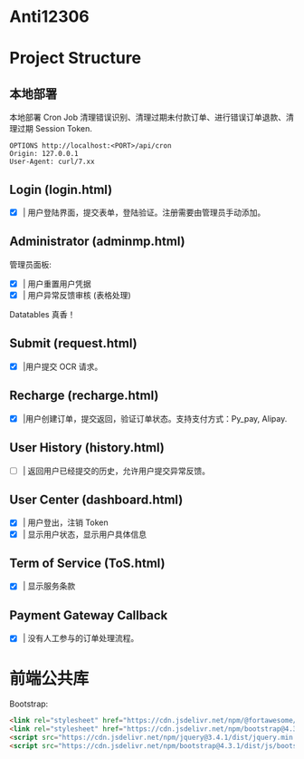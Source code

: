 # Anti12306

# Project Structure

## 本地部署

本地部署 Cron Job 清理错误识别、清理过期未付款订单、进行错误订单退款、清理过期 Session Token.

```http request
OPTIONS http://localhost:<PORT>/api/cron
Origin: 127.0.0.1
User-Agent: curl/7.xx
```

## Login (login.html)

- [X] | 用户登陆界面，提交表单，登陆验证。注册需要由管理员手动添加。

## Administrator (adminmp.html)

管理员面板:

- [X] | 用户重置用户凭据
- [X] | 用户异常反馈审核 (表格处理)

Datatables 真香！

## Submit (request.html)

- [X] |用户提交 OCR 请求。

## Recharge (recharge.html)

- [X] |用户创建订单，提交返回，验证订单状态。支持支付方式：Py_pay, Alipay.

## User History (history.html)

- [ ] | 返回用户已经提交的历史，允许用户提交异常反馈。

## User Center (dashboard.html)

- [X] | 用户登出，注销 Token
- [X] | 显示用户状态，显示用户具体信息

## Term of Service (ToS.html)

- [X] | 显示服务条款

## Payment Gateway Callback

- [X] | 没有人工参与的订单处理流程。

# 前端公共库

Bootstrap:

```html
<link rel="stylesheet" href="https://cdn.jsdelivr.net/npm/@fortawesome/fontawesome-free@5.8.2/css/all.css" integrity="sha256-39jKbsb/ty7s7+4WzbtELS4vq9udJ+MDjGTD5mtxHZ0=" crossorigin="anonymous">
<link rel="stylesheet" href="https://cdn.jsdelivr.net/npm/bootstrap@4.3.1/dist/css/bootstrap.min.css" integrity="sha256-YLGeXaapI0/5IgZopewRJcFXomhRMlYYjugPLSyNjTY=" crossorigin="anonymous">
<script src="https://cdn.jsdelivr.net/npm/jquery@3.4.1/dist/jquery.min.js" integrity="sha256-CSXorXvZcTkaix6Yvo6HppcZGetbYMGWSFlBw8HfCJo=" crossorigin="anonymous"></script>
<script src="https://cdn.jsdelivr.net/npm/bootstrap@4.3.1/dist/js/bootstrap.bundle.min.js" integrity="sha256-fzFFyH01cBVPYzl16KT40wqjhgPtq6FFUB6ckN2+GGw=" crossorigin="anonymous"></script>
```

